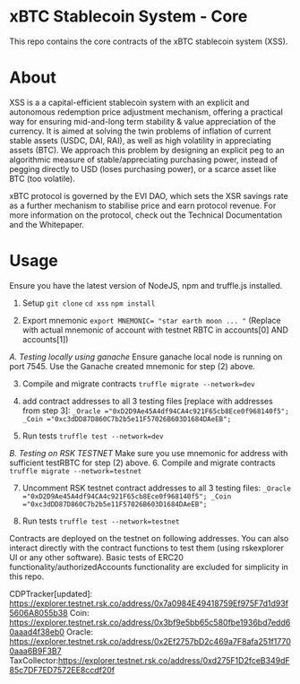 # xBTC Stablecoin System - Core

This repo contains the core contracts of the xBTC stablecoin system (XSS).

# About
XSS is a a capital-efficient stablecoin system with an explicit and autonomous redemption price adjustment mechanism, offering a practical way for ensuring mid-and-long term stability & value appreciation of the currency. It is aimed at solving the twin problems of inflation of current stable assets (USDC, DAI, RAI), as well as high volatility in appreciating assets (BTC). We approach this problem by designing an explicit peg to an algorithmic measure of stable/appreciating purchasing power, instead of pegging directly to USD (loses purchasing power), or a scarce asset like BTC (too volatile).

xBTC protocol is governed by the EVI DAO, which sets the XSR savings rate as a further mechanism to stabilise price and earn protocol revenue.
For more information on the protocol, check out the Technical Documentation and the Whitepaper.

# Usage

Ensure you have the latest version of NodeJS, npm and truffle.js installed.

1. Setup
`git clone`
`cd xss`
`npm install`

2. Export mnemonic
`export MNEMONIC= "star earth moon ... "` (Replace with actual mnemonic of account with testnet RBTC in accounts[0] AND accounts[1])

*A. Testing locally using ganache*
Ensure ganache local node is running on port 7545.
Use the Ganache created mnemonic for step (2) above.

3. Compile and migrate contracts
`truffle migrate --network=dev`

4. add contract addresses to all 3 testing files [replace with addresses from step 3]:
`_Oracle ="0xD2D9Ae45A4df94CA4c921F65cb8Ece0f968140f5";
_Coin ="0xc3dDD87D860C7b2b5e11F57026B603D1684DAeEB";`

5. Run tests
`truffle test --network=dev`


*B. Testing on RSK TESTNET*
Make sure you use mnemonic for address with sufficient testRBTC for step (2) above.
6. Compile and migrate contracts
`truffle migrate --network=testnet`

7. Uncomment RSK testnet contract addresses to all 3 testing files:
`_Oracle ="0xD2D9Ae45A4df94CA4c921F65cb8Ece0f968140f5";
_Coin ="0xc3dDD87D860C7b2b5e11F57026B603D1684DAeEB";`

8. Run tests
`truffle test --network=testnet`

Contracts are deployed on the testnet on following addresses. You can also interact directly with the contract functions to test them (using rskexplorer UI or any other software). Basic tests of ERC20 functionality/authorizedAccounts functionality are excluded for simplicity in this repo.

CDPTracker[updated]: https://explorer.testnet.rsk.co/address/0x7a0984E49418759Ef975F7d1d93f5606A8055b38
Coin: https://explorer.testnet.rsk.co/address/0x3bf9e5bb65c580fbe1936bd7edd60aaad4f38eb0
Oracle: https://explorer.testnet.rsk.co/address/0x2Ef2757bD2c469a7F8afa251f17700aaa6B9F3B7
TaxCollector:https://explorer.testnet.rsk.co/address/0xd275F1D2fceB349dF85c7DF7ED7572EE8ccdf20f
